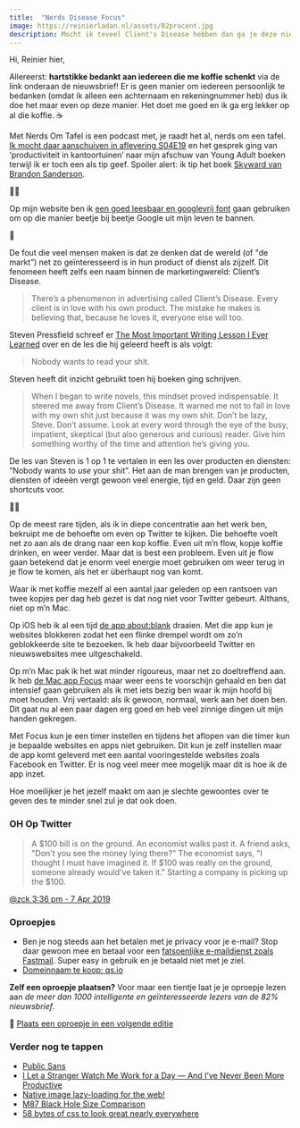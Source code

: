 ```yaml
---
title:  "Nerds Disease Focus"
image: https://reinierladan.nl/assets/82procent.jpg
description: Mocht ik teveel Client's Disease hebben dan ga je deze nieuwsbrief niet lezen. 
---
```


Hi, Reinier hier,

Allereerst: **hartstikke bedankt aan iedereen die me koffie schenkt** via de link onderaan de nieuwsbrief! Er is geen manier om iedereen persoonlijk te bedanken (omdat ik alleen een achternaam en rekeningnummer heb) dus ik doe het maar even op deze manier. Het doet me goed en ik ga erg lekker op al die koffie. ☕️

Met Nerds Om Tafel is een podcast met, je raadt het al, nerds om een tafel. [Ik mocht daar aanschuiven in aflevering S04E19](https://www.metnerdsomtafel.nl/podcast/s04e19-reinier-ladan.html) en het gesprek ging van ‘productiviteit in kantoortuinen’ naar mijn afschuw van Young Adult boeken terwijl ik er toch een als tip geef. Spoiler alert: ik tip het boek [Skyward van Brandon Sanderson](https://www.goodreads.com/book/show/36642458-skyward).

👨‍🎨

Op mijn website ben ik [een goed leesbaar en googlevrij font](https://reinierladan.nl/2019/04/10/font-update) gaan gebruiken om op die manier beetje bij beetje Google uit mijn leven te bannen.

💩

De fout die veel mensen maken is dat ze denken dat de wereld (of "de markt”) net zo geïnteresseerd is in hun product of dienst als zijzelf. Dit fenomeen heeft zelfs een naam binnen de marketingwereld: Client’s Disease.

> There’s a phenomenon in advertising called Client’s Disease. Every client is in love with his own product. The mistake he makes is believing that, because he loves it, everyone else will too.

Steven Pressfield schreef er [The Most Important Writing Lesson I Ever Learned](https://stevenpressfield.com/2009/10/writing-wednesdays-2-the-most-important-writing-lession-i-ever-learned/) over en de les die hij geleerd heeft is als volgt:

> Nobody wants to read your shit.

Steven heeft dit inzicht gebruikt toen hij boeken ging schrijven.

> When I began to write novels, this mindset proved indispensable. It steered me away from Client’s Disease. It warned me not to fall in love with my own shit just because it was my own shit. Don’t be lazy, Steve. Don’t assume. Look at every word through the eye of the busy, impatient, skeptical (but also generous and curious) reader. Give him something worthy of the time and attention he’s giving you.

De les van Steven is 1 op 1 te vertalen in een les over producten en diensten: “Nobody wants to _use_ your shit”. Het aan de man brengen van je producten, diensten of ideeën vergt gewoon veel energie, tijd en geld. Daar zijn geen shortcuts voor.
 
👨‍💻

Op de meest rare tijden, als ik in diepe concentratie aan het werk ben, bekruipt me de behoefte om even op Twitter te kijken. Die behoefte voelt net zo aan als de drang naar een kop koffie. Even uit m’n flow, kopje koffie drinken, en weer verder. Maar dat is best een probleem. Even uit je flow gaan betekend dat je enorm veel energie moet gebruiken om weer terug in je flow te komen, als het er überhaupt nog van komt.

Waar ik met koffie mezelf al een aantal jaar geleden op een rantsoen van twee kopjes per dag heb gezet is dat nog niet voor Twitter gebeurt. Althans, niet op m’n Mac. 

Op iOS heb ik al een tijd [de app about:blank](https://itunes.apple.com/nl/app/about-blank/id1239181721?mt=8) draaien. Met die app kun je websites blokkeren zodat het een flinke drempel wordt om zo’n geblokkeerde site te bezoeken. Ik heb daar bijvoorbeeld Twitter en nieuwswebsites mee uitgeschakeld.

Op m’n Mac pak ik het wat minder rigoureus, maar net zo doeltreffend aan. Ik heb [de Mac app Focus](https://heyfocus.com) maar weer eens te voorschijn gehaald en ben dat intensief gaan gebruiken als ik met iets bezig ben waar ik mijn hoofd bij moet houden. Vrij vertaald: als ik gewoon, normaal, werk aan het doen ben. Dit gaat nu al een paar dagen erg goed en heb veel zinnige dingen uit mijn handen gekregen.

Met Focus kun je een timer instellen en tijdens het aflopen van die timer kun je bepaalde websites en apps niet gebruiken. Dit kun je zelf instellen maar de app komt geleverd met een aantal vooringestelde websites zoals Facebook en Twitter. Er is nog veel meer mee mogelijk maar dit is hoe ik de app inzet.

Hoe moeilijker je het jezelf maakt om aan je slechte gewoontes over te geven des te minder snel zul je dat ook doen.

### OH Op Twitter

> A $100 bill is on the ground. An economist walks past it. A friend asks, "Don't you see the money lying there?" The economist says, "I thought I must have imagined it. If $100 was really on the ground, someone already would've taken it." Starting a company is picking up the $100.

[@zck 3:36 pm - 7 Apr 2019](https://twitter.com/zck/status/1115020498025324544)

### Oproepjes

- Ben je nog steeds aan het betalen met je privacy voor je e-mail? Stop daar gewoon mee en betaal voor een [fatsoenlijke e-maildienst zoals Fastmail](https://www.fastmail.com/?STKI=16948328). Super easy in gebruik en je betaald niet met je ziel.
- [Domeinnaam te koop: qs.io](https://qs.io)

**Zelf een oproepje plaatsen?** Voor maar een tientje laat je je oproepje lezen aan _de meer dan 1000 intelligente en geïnteresseerde lezers van de 82% nieuwsbrief_.

🌟 [Plaats een oproepje in een volgende editie](https://forms.82procent.nl)

### Verder nog te tappen

- [Public Sans](https://public-sans.digital.gov/)
- [I Let a Stranger Watch Me Work for a Day — And I’ve Never Been More Productive](https://melmagazine.com/en-us/story/focusmate-review-productivity-work-hack)
- [Native image lazy-loading for the web!](https://addyosmani.com/blog/lazy-loading/)
- [M87 Black Hole Size Comparison](https://xkcd.com/2135/)
- [58 bytes of css to look great nearly everywhere](https://jrl.ninja/etc/1/)